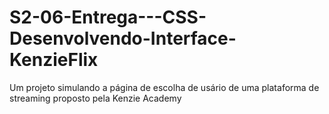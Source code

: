 # S2-06-Entrega---CSS-Desenvolvendo-Interface-KenzieFlix

Um projeto simulando a página de escolha de usário de uma plataforma de streaming proposto pela Kenzie Academy

